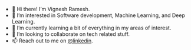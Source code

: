 - 👋 Hi there! I’m Vignesh Ramesh.
- 👀 I’m interested in Software development, Machine Learning, and Deep Learning.
- 🌱 I’m currently learning a bit of everything in my areas of interest. 
- 💞️ I’m looking to collaborate on tech related stuff.
- 📫 Reach out to me on [@linkedin](https://www.linkedin.com/in/vigneshramesh1/).

<!---
rasaviharhouse/rasaviharhouse is a ✨ special ✨ repository because its `README.md` (this file) appears on your GitHub profile.
You can click the Preview link to take a look at your changes.
--->

